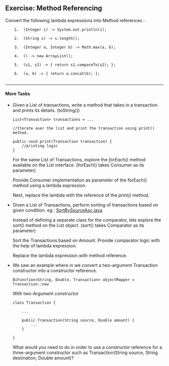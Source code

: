 ## Exercise: Method Referencing

Convert the following lambda expressions into Method references :
````
    1.  (Integer i) -> System.out.println(i);
    
    2.  (String s) -> s.length();
    
    3.  (Integer a, Integer b) -> Math.max(a, b);
    
    4.  () -> new ArrayList();
    
    5.  (s1, s2) -> { return s1.compareTo(s2); };
    
    6.  (a, b) -> { return a.concat(b); };
    
````


___
#### More Tasks
*  Given a List of transactions, write a method that takes in a transaction and prints its details. (toString())
    ````
    List<Transaction> transactions = ...
    
    //Iterate over the list and print the transaction using print() method.
    
    public void print(Transaction transaction) {
        //printing logic
    }
    ````
    
    For the same List of Transactions, explore the _forEach()_ method available on the List interface. (forEach() takes Consumer<T> as its parameter)
    
    Provide Consumer implementation as parameter of the forEach() method using a lambda expression.
    
    Next, replace the lambda with the reference of the _print()_ method.
    
    
*  Given a List of Transactions, perform sorting of transactions based on given condition.
    eg : [SortBySourceAsc.java](https://github.com/MyronRogtao/java8features/blob/master/src/main/java/my/tutorials/behaviorparameterization/stratergy/sort/transaction/SortBySourceAsc.java)
    
    Instead of defining a separate class for the comparator, lets explore the _sort()_ method on the List object.
    (sort() takes Comparator<T> as its parameter)
    
    Sort the Transactions based on Amount. Provide comparator logic with the help of lambda expression.
    
    Replace the lambda expression with method reference.
    
*  We saw an example where in we convert a two-argument Transaction constructor into a constructor reference.

    ````
    BiFunction<String, Double, Transaction> objectMapper = Transaction::new
    ````
    
    With two-Argument constructor
    ````
    class Transaction {
    
        ...
        
        public Transaction(String source, Double amount) {
            ...
        }
    
    }
    ````
   What would you need to do in order to use a constructor reference for a three-argument constructor such as Transaction(String source, String destination, Double amount)?